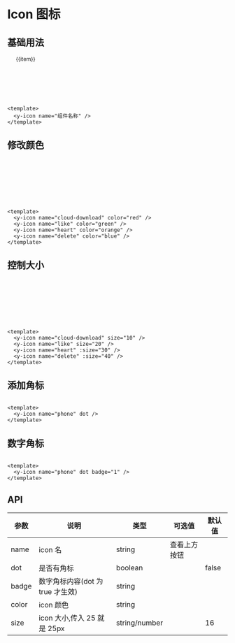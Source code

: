 # Icon 图标

## 基础用法

<div class="icon-wrap">
  <div class="icon-item"  v-for="(item, index) in iconList" :key="item">
    <y-icon size="36" :name="item"/> 
    <span class="icon-name">{{item}}</span>
  </div>
</div>

```vue
<template>
  <y-icon name="组件名称" />
</template>
```

## 修改颜色

<div class="icon-wrap">
  <div class="icon-item" >
    <y-icon name="cloud-download" color="red"   size="36"/> 
  </div>
   <div class="icon-item" >
    <y-icon name="like" color="green"  size="36"/> 
  </div>
   <div class="icon-item" >
    <y-icon name="heart" color="orange"  size="36"/> 
  </div>
   <div class="icon-item" >
    <y-icon name="delete" color="blue"  size="36"/> 
  </div>
</div>

```vue
<template>
  <y-icon name="cloud-download" color="red" />
  <y-icon name="like" color="green" />
  <y-icon name="heart" color="orange" />
  <y-icon name="delete" color="blue" />
</template>
```

## 控制大小

<div class="icon-wrap">
  <div class="icon-item" >
    <y-icon name="cloud-download" size="10"/> 
  </div>
   <div class="icon-item" >
    <y-icon name="like" size="20"/> 
  </div>
   <div class="icon-item" >
    <y-icon name="heart" :size="30"/> 
  </div>
   <div class="icon-item" >
    <y-icon name="delete" :size="40"/> 
  </div>
</div>

```vue
<template>
  <y-icon name="cloud-download" size="10" />
  <y-icon name="like" size="20" />
  <y-icon name="heart" :size="30" />
  <y-icon name="delete" :size="40" />
</template>
```

## 添加角标

<div class="icon-wrap">
<y-icon name="phone" dot   size="36"/>
</div>

```vue
<template>
  <y-icon name="phone" dot />
</template>
```

## 数字角标

<div class="icon-wrap">
<y-icon name="phone" dot badge="1" size="36" />
</div>

```vue
<template>
  <y-icon name="phone" dot badge="1" />
</template>
```

## API

| 参数  | 说明                             | 类型          | 可选值       | 默认值 |
| ----- | -------------------------------- | ------------- | ------------ | ------ |
| name  | icon 名                          | string        | 查看上方按钮 |        |
| dot   | 是否有角标                       | boolean       |              | false  |
| badge | 数字角标内容(dot 为 true 才生效) | string        |              |        |
| color | icon 颜色                        | string        |              |        |
| size  | icon 大小,传入 25 就是 25px      | string/number |              | 16     |

<script setup lang="ts">
const iconList =[
    "you",
    "yixuan",
    "yixuanze",
    "zengjia",
    "zuo",
    "fire",
    "stop",
    "rollback",
    "question",
    "close",
    "check",
    "menu",
    "outdent",
    "vertical-align-top",
    "vertical-align-botto",
    "arrowdown",
    "arrowleft",
    "arrowup",
    "arrowright",
    "fullscreen-exit",
    "fullscreen",
    "down",
    "up",
    "left",
    "right",
    "verticalleft",
    "verticalright",
    "arrawsalt",
    "shrink",
    "share",
    "tags",
    "phone",
    "heart",
    "cloud-sync",
    "cloud-download",
    "cloud",
    "camera",
    "deploymentunit",
    "folder-add",
    "folder-open",
    "folder",
    "unlike",
    "like",
    "bank",
    "home",
    "delete",
    "filesearch",
    "filesync",
    "file-exception",
    "filedone",
    "mobile",
    "linechart",
    "team",
    "user",
    "addteam",
    "deleteuser",
    "deleteteam",
    "adduser",
    "detail",
    "codelibrary",
    "left-square",
    "appstore",
    "export",
    "edit-square",
    "location",
    "setting",
    "piechart",
    "poweroff",
    "message",
    "reloadtime",
    "reload",
    "redo",
    "undo",
    "sync",
    "warning-circle",
    "up-circle",
    "timeout",
    "right-circle",
    "question-circle",
    "play-circle",
    "plus-circle",
    "minus-circle",
    "down-circle",
    "left-circle",
    "check-circle",
    "info-circle",
    "close-circle",
    "instagram",
    "barcode",
    "dribbble",
    "laptop",
    "Gitlab",
    "sliders",
    "sketch",
    "build",
    "android",
    "boxplot",
    "apple",
    "select",
    "aliwangwang",
    "scan",
    "codepen",
    "calendar",
    "chrome",
    "calendar-check",
    "CodeSandbox",
    "carryout",
    "skype",
    "contacts",
    "facebook",
    "accountbook",
    "yahoo",
    "shopping",
    "linkedin",
    "rocket",
    "HTML",
    "shop",
    "zhihu",
    "medicinebox",
    "taobao",
    "moneycollect",
    "alipay",
    "flag",
    "slack",
    "customerservice",
    "amazon",
    "lock",
    "IE",
    "unlock",
    "google",
    "funnelplot",
    "medium",
    "filter",
    "googleplus",
    "skin",
    "behance",
    "USB",
    "ant-cloud",
    "rest",
    "antdesign",
    "trophy",
    "alibaba",
    "bell",
    "experiment",
    "bulb",
    "hourglass",
    "alert",
    "insurance",
    "safetycertificate",
    "propertysafety",
    "securityscan",
    "Batchfolding",
    "diff",
    "audit",
    "snippets",
    "file-copy",
    "file-text",
    "file-zip",
    "file",
    "file-word",
    "file-ppt",
    "file-unknown",
    "file-markdown",
    "file-image",
    "file-pdf",
    "file-exclamation",
    "file-excel",
    "file-add",
    "fileprotect",
    "solution",
    "reconciliation",
    "book",
    "redenvelope",
    "tablet",
    "sever",
    "database",
    "container",
    "pointmap",
    "barchart",
    "areachart",
    "radius-setting",
    "radius-upright",
    "radius-upleft",
    "radius-bottomright",
    "radius-bottomleft",
    "border-horizontal",
    "border-verticle",
    "border-inner",
    "border-right",
    "border-left",
    "border-bottom",
    "border-top",
    "border-outer",
    "border",
    "check-square",
    "interation",
    "calculator",
    "up-square",
    "wallet",
    "project",
    "right-square",
    "plus-square",
    "minus-square",
    "control",
    "play-square",
    "layout",
    "down-square",
    "close-square",
    "Import",
    "save",
    "eye",
    "logout",
    "issuesclose",
    "dashboard",
    "transaction",
    "YUAN",
    "earth",
    "time-circle",
    "trademark",
    "smile",
    "Pound",
    "meh",
    "copyright",
    "EURO",
    "frown",
    "compass",
    "file-exclamation-fil",
    "Dollar",
    "CI",
    "ungroup",
    "shortcut",
    "View",
    "safetycertificate-f",
    "Report",
    "send",
    "group",
    "file-GIF",
    "folder-view",
    "expend",
    "compress",
    "aim",
    "icon-test",
    "Console-SQL",
    "Field-Binary",
    "Storedprocedure",
    "index",
    "Partition",
    "GIF",
    "Field-time",
    "Function",
    "Field-String",
    "Field-number",
    "sisternode",
    "deleterow",
    "translate",
    "insertrowleft",
    "insertrowright",
    "formatpainter",
    "solit-cells",
    "table1",
    "insertrowabove",
    "piechart-circle-fil",
    "insertrowbelow",
    "rotate-right",
    "rotate-left",
    "trademark-circle-fil",
    "subnode",
    "merge-cells",
    "deletecolumn",
    "expand",
    "collapse",
    "clear",
    "eye-close",
    "plus",
    "woman",
    "swap-left",
    "copyright-circle-fil",
    "swap-right",
    "step-forward",
    "step-backward",
    "login",
    "retweet",
    "search",
    "fast-forward",
    "forward",
    "fast-backward",
    "thunderbolt",
    "caret-left",
    "gift",
    "caret-right",
    "desktop",
    "caret-up",
    "drag",
    "backward",
    "crown",
    "caret-down",
    "bg-colors",
    "appstoreadd",
    "pause",
    "whatsapp",
    "small-dash",
    "switchuser",
    "minus",
    "videocameraadd",
    "line",
    "enter",
    "verified",
    "dash",
    "ellipsis",
    "comment",
    "column-width",
    "audiostatic",
    "code",
    "bug",
    "italic",
    "number",
    "underline",
    "zoomin",
    "strikethrough",
    "robot",
    "line-height",
    "infomation",
    "audio",
    "font-size",
    "apartment",
    "exclaimination",
    "zoomout",
    "font-colors",
    "bold",
    "pic-left",
    "pic-right",
    "pic-center",
    "align-left",
    "align-center",
    "align-right",
    "orderedlist",
    "unorderedlist",
    "indent",
    "rise",
    "stock",
    "swap",
    "googleplus-square-f",
    "fall",
    "sort-ascending",
    "sort-descending",
    "download",
    "totop",
    "vertical-align-middl",
    "colum-height",
    "CodeSandbox-square-f",
    "upload",
    "doubleright",
    "doubleleft",
    "fork",
    "branches",
    "mr",
    "scissor",
    "wrench",
    "tag",
    "shake",
    "pushpin",
    "percentage",
    "man",
    "link",
    "monitor",
    "googleplus-circle-f",
    "highlight",
    "disconnect",
    "api",
    "key",
    "CodeSandbox-circle-f",
    "edit",
    "attachment",
    "wifi",
    "heatmap",
    "gold",
    "star",
    "error",
    "block",
    "creditcard",
    "idcard",
    "table",
    "weibo",
    "mail",
    "image",
    "twitter",
    "fund",
    "QQ",
    "qrcode",
    "radarchart",
    "sound",
    "notification",
    "video",
    "dingtalk",
    "cloud-upload",
    "dropbox",
    "cloud-server",
    "read",
    "Youtube",
    "printer",
    "yuque",
    "car",
    "windows",
    "gateway",
    "reddit",
    "cluster",
    "warning-circle-fill",
    "question-circle-fill",
    "info-circle-fill",
    "close-circle-fill",
    "check-circle-fill",
    "sliders-fill",
    "boxplot-fill",
    "build-fill",
    "golden-fill",
    "USB-fill",
    "setting-fill",
    "shop-fill",
    "printer-fill",
    "car-fill",
    "mail-fill",
    "crown-fill",
    "error-fill",
    "camera-fill",
    "bank-fill",
    "tags-fill",
    "wrench-fill",
    "tag-fill",
    "thunderbolt-fill",
    "rocket-fill",
    "pushpin-fill",
    "edit-fill",
    "phone-fill",
    "highlight-fill",
    "api-fill",
    "alert-fill",
    "unlock-fill",
    "star-fill",
    "unlike-fill",
    "lock-fill",
    "like-fill",
    "eye-fill",
    "experiment-fill",
    "customerservice-fill",
    "cloud-fill",
    "location-fill",
    "trophy-fill",
    "home-fill",
    "hourglass-fill",
    "gift-fill",
    "funnelplot-fill",
    "fire-fill",
    "filter-fill",
    "bell-fill",
    "bulb-fill",
    "sound-fill",
    "video-fill",
    "skin-fill",
    "shopping-fill",
    "rest-fill",
    "medicinebox-fill",
    "moneycollect-fill",
    "flag-fill",
    "notification-fill",
    "delete-fill",
    "contacts-fill",
    "read-fill",
    "fund-fill",
    "creditcard-fill",
    "idcard-fill",
    "image-fill",
    "calendar-check-fill",
    "sever-fill",
    "container-fill",
    "database-fill",
    "folder-open-fill",
    "folder-fill",
    "folder-add-fill",
    "reconciliation-fill",
    "batchfolding-fill",
    "snippets-fill",
    "file-copy-fill",
    "diff-fill",
    "file-image-fill",
    "file-pdf-fill",
    "file-zip-fill",
    "file-word-fill",
    "file-unknown-fill",
    "file-ppt-fill",
    "file-text-fill",
    "file-markdown-fill",
    "file-excel-fill",
    "file-fill",
    "file-add-fill",
    "securityscan-fill",
    "insurance-fill",
    "propertysafety-fill",
    "redenvelope-fill",
    "book-fill",
    "tablet-fill",
    "mobile-fill",
    "appstore-fill",
    "layout-fill",
    "control-fill",
    "wallet-fill",
    "save-fill",
    "detail-fill",
    "project-fill",
    "interation-fill",
    "calculator-fill",
    "calendar-fill",
    "carryout-fill",
    "accountbook-fill",
    "plus-square-fill",
    "right-square-fill",
    "up-square-fill",
    "play-square-fill",
    "left-square-fill",
    "codelibrary-fill",
    "close-square-fill",
    "formatpainter-fill",
    "minus-square-fill",
    "down-square-fill",
    "check-square-fill",
    "message-fill",
    "dashboard-fill",
    "heart-fill",
    "YUAN-circle-fill",
    "time-circle-fill",
    "stop-fill",
    "smile-fill",
    "Pound-circle-fill",
    "play-circle-fill",
    "meh-fill",
    "poweroff-circle-fill",
    "eyeclose-fill",
    "Dollar-circle-fill",
    "compass-fill",
    "CI-circle-fill",
    "frown-fill",
    "EURO-circle-fill",
    "plus-circle-fill",
    "right-circle-fill",
    "up-circle-fill",
    "minus-circle-fill",
    "down-circle-fill",
    "left-circle-fill",
    "shortcut-fill",
    "signal-fill",
    "bug-fill",
    "robot-fill",
    "audio-fill",
    "zhihu-square-fill",
    "weibo-square-fill",
    "taobao-square-fill",
    "slack-square-fill",
    "sketch-square-fill",
    "twitter-square-fill",
    "reddit-square-fill",
    "QQ-square-fill",
    "linkedin-fill",
    "medium-square-fill",
    "IE-square-fill",
    "instagram-fill",
    "google-square-fill",
    "facebook-fill",
    "dropbox-square-fill",
    "dribbble-square-fill",
    "codepen-square-fill",
    "amazon-square-fill",
    "behance-square-fill",
    "dingtalk-square-fill",
    "alipay-square-fill",
    "reddit-circle-fill",
    "zhihu-circle-fill",
    "weibo-circle-fill",
    "taobao-circle-fill",
    "twitter-circle-fill",
    "slack-circle-fill",
    "sketch-circle-fill",
    "dingtalk-circle-fill",
    "google-circle-fill",
    "IE-circle-fill",
    "QQ-circle-fill",
    "medium-circle-fill",
    "dribbble-circle-fill",
    "github-fill",
    "dropbox-circle-fill",
    "codepen-circle-fill",
    "amazon-circle-fill",
    "behance-circle-fill",
    "aliwangwang-fill",
    "alipay-circle-fill",
    "chrome-fill",
    "wechat-fill",
    "yahoo-fill",
    "Youtube-fill",
    "yuque-fill",
    "skype-fill",
    "windows-fill",
    "HTML-fill",
    "apple-fill",
    "android-fill",
    "Gitlab-fill"
]

</script>

<style scope>
.icon-wrap{
  display:flex;
  flex-wrap:wrap;
}
.icon-item{
  display:flex;
  flex-direction:column;
  align-items:center;
  height:100px;
  width:16.6%
}
.icon-name{
  font-size:12px
}
.icon-wrap .y-icon .icon{
  /* width:36px;
  height:36px; */
  color: #666;
  margin-bottom:10px
}
</style>
